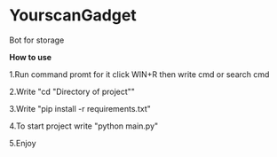 # YourscanGadget
Bot for storage



<b>How to use</b> 

1.Run command promt for it click WIN+R then write cmd or search cmd

2.Write "cd "Directory of project""

3.Write "pip install -r requirements.txt"

4.To start project write "python main.py"

5.Enjoy
